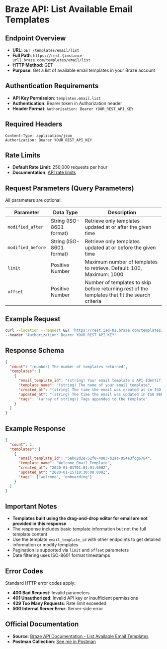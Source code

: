 # Braze API: List Available Email Templates

## Endpoint Overview
- **URL**: `GET /templates/email/list`
- **Full Path**: `https://rest.{instance-url}.braze.com/templates/email/list`
- **HTTP Method**: GET
- **Purpose**: Get a list of available email templates in your Braze account

## Authentication Requirements
- **API Key Permission**: `templates.email.list`
- **Authentication**: Bearer token in Authorization header
- **Header Format**: `Authorization: Bearer YOUR_REST_API_KEY`

## Required Headers
```
Content-Type: application/json
Authorization: Bearer YOUR_REST_API_KEY
```

## Rate Limits
- **Default Rate Limit**: 250,000 requests per hour
- **Documentation**: [API rate limits](https://www.braze.com/docs/api/api_limits/)

## Request Parameters (Query Parameters)

All parameters are optional:

| Parameter | Data Type | Description |
|-----------|-----------|-------------|
| `modified_after` | String (ISO-8601 format) | Retrieve only templates updated at or after the given time |
| `modified_before` | String (ISO-8601 format) | Retrieve only templates updated at or before the given time |
| `limit` | Positive Number | Maximum number of templates to retrieve. Default: 100, Maximum: 1000 |
| `offset` | Positive Number | Number of templates to skip before returning rest of the templates that fit the search criteria |

## Example Request
```bash
curl --location --request GET 'https://rest.iad-01.braze.com/templates/email/list?modified_after=2020-01-01T01:01:01.000000&modified_before=2020-02-01T01:01:01.000000&limit=1&offset=0' \
--header 'Authorization: Bearer YOUR_REST_API_KEY'
```

## Response Schema
```json
{
  "count": "(number) The number of templates returned",
  "templates": [
    {
      "email_template_id": "(string) Your email template's API Identifier",
      "template_name": "(string) The name of your email template",
      "created_at": "(string) The time the email was created at in ISO 8601",
      "updated_at": "(string) The time the email was updated in ISO 8601",
      "tags": "(array of strings) Tags appended to the template"
    }
  ]
}
```

## Example Response
```json
{
  "count": 1,
  "templates": [
    {
      "email_template_id": "5ab02d2e-52f8-4883-b2aa-954e3fcg6784",
      "template_name": "Welcome Email Template",
      "created_at": "2020-01-01T01:01:01.000Z",
      "updated_at": "2020-01-15T10:30:00.000Z",
      "tags": ["welcome", "onboarding"]
    }
  ]
}
```

## Important Notes
- **Templates built using the drag-and-drop editor for email are not provided in this response**
- The response includes basic template information but not the full template content
- Use the template `email_template_id` with other endpoints to get detailed information or modify templates
- Pagination is supported via `limit` and `offset` parameters
- Date filtering uses ISO-8601 format timestamps

## Error Codes
Standard HTTP error codes apply:
- **400 Bad Request**: Invalid parameters
- **401 Unauthorized**: Invalid API key or insufficient permissions
- **429 Too Many Requests**: Rate limit exceeded
- **500 Internal Server Error**: Server-side error

## Official Documentation
- **Source**: [Braze API Documentation - List Available Email Templates](https://www.braze.com/docs/api/endpoints/templates/email_templates/get_list_email_templates/)
- **Postman Collection**: [See me in Postman](https://documenter.getpostman.com/view/4689407/SVYrsdsG?version=latest#eec24bf4-a3f4-47cb-b4d8-bb8f03964cca)